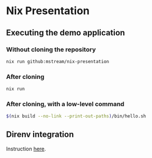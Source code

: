 # Nix Presentation

## Executing the demo application

### Without cloning the repository 

```bash
nix run github:mstream/nix-presentation
```

### After cloning

```bash
nix run
```

### After cloning, with a low-level command

```bash
$(nix build --no-link --print-out-paths)/bin/hello.sh
```

## Direnv integration

Instruction [here](https://github.com/nix-community/nix-direnv).
